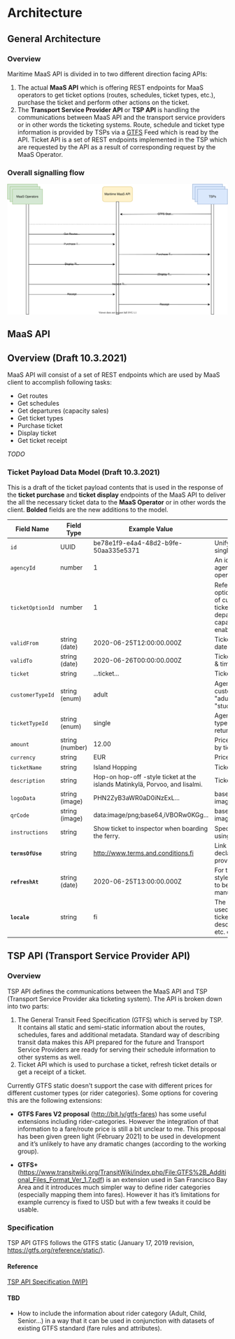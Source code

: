 # Architecture

## General Architecture

### Overview

Maritime MaaS API is divided in to two different direction facing APIs:
1. The actual **MaaS API** which is offering REST endpoints for MaaS operators to get ticket options (routes, schedules, ticket types, etc.), purchase the ticket and perform other actions on the ticket.
2. The **Transport Service Provider API** or **TSP API** is handling the communications between MaaS API and the transport service providers or in other words the ticketing systems. Route, schedule and ticket type information is provided by TSPs via a [GTFS](https://gtfs.org/reference/static/) Feed which is read by the API. Ticket API is a set of REST endpoints implemented in the TSP which are requested by the API as a result of corresponding request by the MaaS Operator.

### Overall signalling flow

![Ticket Purchase Flow](maritime-maas-flow.svg)

## MaaS API

## Overview (Draft 10.3.2021)

MaaS API will consist of a set of REST endpoints which are used by MaaS client to accomplish following tasks:

-   Get routes
-   Get schedules
-   Get departures (capacity sales)
-   Get ticket types
-   Purchase ticket
-   Display ticket
-   Get ticket receipt

_TODO_

### Ticket Payload Data Model (Draft 10.3.2021)

This is a draft of the ticket payload contents that is used in the response of the **ticket purchase** and **ticket display** endpoints of the MaaS API to deliver the all the necessary ticket data to the **MaaS Operator** or in other words the client. **Bolded** fields are the new additions to the model.

| Field Name       | Field Type      | Example Value                                                               | Description                                                                                                                |     |
| ---------------- | --------------- | --------------------------------------------------------------------------- | -------------------------------------------------------------------------------------------------------------------------- | --- |
| `id`             | UUID            | be78e1f9-e4a4-48d2-b9fe-50aa335e5371                                        | Unifying identifier for a single ticket                                                                                    |     |
| `agencyId`       | number          | 1                                                                           | An id referencing to an agency/a ferry operator/TSP                                                                        |     |
| `ticketOptionId` | number          | 1                                                                           | Reference to ticket options which consists of customer type, ticket type and departure (in case of capacity sales enabled) |     |
| `validFrom`      | string (date)   | 2020-06-25T12:00:00.000Z                                                    | Ticket validity start date & time                                                                                          |     |
| `validTo`        | string (date)   | 2020-06-26T00:00:00.000Z                                                    | Ticket validity end date & time                                                                                            |     |
| `ticket`         | string          | <div>...ticket...</div>                                                     | Ticket in HTML format                                                                                                      |     |
| `customerTypeId` | string (enum)   | adult                                                                       | Agency specific customer type id eg. "adult", "senior", "student"                                                          |     |
| `ticketTypeId`   | string (enum)   | single                                                                      | Agency specific ticket type id eg. single, return, day-ticket                                                              |     |
| `amount`         | string (number) | 12.00                                                                       | Price amount defined by ticketOptionId                                                                                     |     |
| `currency`       | string          | EUR                                                                         | Price currency                                                                                                             |     |
| `ticketName`     | string          | Island Hopping                                                              | Ticket name                                                                                                                |     |
| `description`    | string          | Hop-on hop-off -style ticket at the islands Matinkylä, Porvoo, and Iisalmi. | Ticket description                                                                                                         |     |
| `logoData`       | string (image)  | PHN2ZyB3aWR0aD0iNzExL...                                                    | base64 encoded image of the logo                                                                                           |     |
| `qrCode`         | string (image)  | data:image/png;base64,iVBORw0KGg...                                         | base64 encoded image of the qr code                                                                                        |     |
| `instructions`   | string          | Show ticket to inspector when boarding the ferry.                           | Special instructions for using the ticket                                                                                  |     |
| **`termsOfUse`** | string          | <http://www.terms.and.conditions.fi>                                        | Link to Terms of use declaration page on providers web site                                                                |     |
| **`refreshAt`**  | string (date)   | 2020-06-25T13:00:00.000Z                                                    | For the use of HSL-style animated tickets to be inspected manually                                                         |     |
| **`locale`**     | string          | fi                                                                          | The locale that ha been used to render the ticket and fetch description,instructions etc. eg. "fi", "sv", "en"             |     |

## TSP API (Transport Service Provider API)

### Overview

TSP API defines the communications between the MaaS API and TSP (Transport Service Provider aka ticketing system). The API is broken down into two parts:

1.  The General Transit Feed Specification (GTFS) which is served by TSP. It contains all static and semi-static information about the routes, schedules, fares and additional metadata. Standard way of describing transit data makes this API prepared for the future and Transport Service Providers are ready for serving their schedule information to other systems as well.
2.  Ticket API which is used to purchase a ticket, refresh ticket details or get a receipt of a ticket.

Currently GTFS static doesn't support the case with different prices for different customer types (or rider categories). Some options for covering this are the following extensions:

-   **GTFS Fares V2 proposal** (<http://bit.ly/gtfs-fares>) has some useful extensions including rider-categories. However the integration of that information to a fare/route price is still a bit unclear to me. This proposal has been given green light (February 2021) to be used in development and it’s unlikely to have any dramatic changes (according to the working group).

-   **GTFS+** (<https://www.transitwiki.org/TransitWiki/index.php/File:GTFS%2B_Additional_Files_Format_Ver_1.7.pdf>) is an extension used in San Francisco Bay Area and it introduces much simpler way to define rider categories (especially mapping them into fares). However it has it’s limitations for example currency is fixed to USD but with a few tweaks it could be usable.

### Specification

TSP API GTFS follows the GTFS static (January 17, 2019 revision, <https://gtfs.org/reference/static/>).

#### Reference

[TSP API Specification (WIP)](TSP-API.md)

#### TBD

-   How to include the information about rider category (Adult, Child, Senior...) in a way that it can be used in conjunction with datasets of existing GTFS standard (fare rules and attributes).
